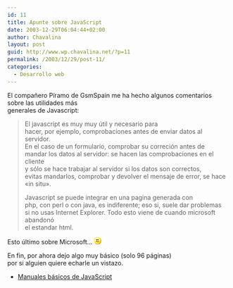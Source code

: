```yaml
---
id: 11
title: Apunte sobre JavaScript
date: 2003-12-29T06:04:44+02:00
author: Chavalina
layout: post
guid: http://www.wp.chavalina.net/?p=11
permalink: /2003/12/29/post-11/
categories:
  - Desarrollo web
---
```

<p align="left">
  El compa&ntilde;ero <span class="alguien">Píramo</span> de GsmSpain me ha hecho algunos comentarios sobre las utilidades más<br /> generales de Javascript:
</p>

> <p align="left">
>   El javascript es muy muy &uacute;til y necesario para<br /> hacer, por ejemplo, comprobaciones antes de enviar datos al servidor.<br /> En el caso de un formulario, comprobar su correción antes de<br /> mandar los datos al servidor: se hacen las comprobaciones en el cliente<br /> y sólo se hace trabajar al servidor si los datos son correctos,<br /> evitas mandarlos, comprobar y devolver el mensaje de error, se hace<br /> «in situ».
> </p>
> 
> <p align="left">
>   Javascript se puede integrar en una pagina generada con<br /> php, con perl o con java, es indiferente; eso si, suele dar problemas<br /> si no usas Internet Explorer. Todo esto viene de cuando microsoft abandonó<br /> el estandar html.
> </p>

<p align="left">
  Esto &uacute;ltimo sobre Microsoft… <img src="./imagenes/emoticonos/confuso.gif"  alt="emo" />
</p>

<p align="left">
  En fin, por ahora dejo algo muy básico (solo 96 páginas)<br /> por si alguien quiere echarle un vistazo.
</p>

  * <a href="ficheros/ficheros.php#javascript" target="_blank">Manuales básicos de JavaScript</a>